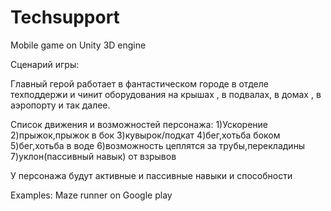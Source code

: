 Techsupport
===========


Mobile game on Unity 3D engine 

Сценарий игры:

Главный герой работает в фантастическом городе в отделе техподдержи и чинит оборудования на крышах , в подвалах, в домах , в аэропорту и так далее.


Список движения и возможностей персонажа:
1)Ускорение</br>
2)прыжок,прыжок в бок
3)кувырок/подкат
4)бег,хотьба боком
5)бег,хотьба в воде
6)возможность цеплятся за трубы,перекладины
7)уклон(пассивный навык) от взрывов

У персонажа будут активные и пассивные навыки и способности



Examples:
Maze runner on Google play


